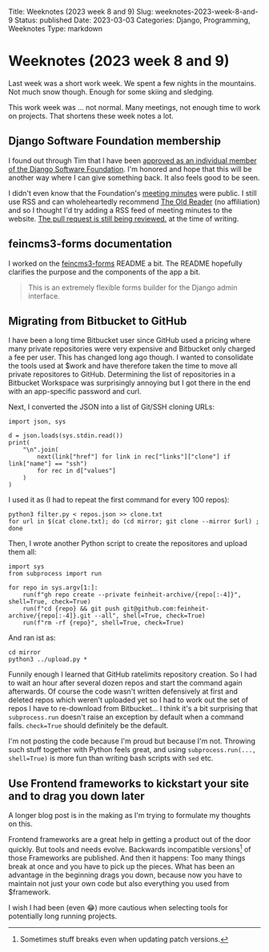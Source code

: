 Title: Weeknotes (2023 week 8 and 9)
Slug: weeknotes-2023-week-8-and-9
Status: published
Date: 2023-03-03
Categories: Django, Programming, Weeknotes
Type: markdown

# Weeknotes (2023 week 8 and 9)

Last week was a short work week. We spent a few nights in the mountains. Not much snow though. Enough for some skiing and sledging.

This work week was ... not normal. Many meetings, not enough time to work on projects. That shortens these week notes a lot.

## Django Software Foundation membership

I found out through Tim that I have been [approved as an individual member of the Django Software Foundation](https://www.djangoproject.com/foundation/minutes/2023/jan/12/dsf-board-monthly-meeting/). I'm honored and hope that this will be another way where I can give something back. It also feels good to be seen.

I didn't even know that the Foundation's [meeting minutes](https://www.djangoproject.com/foundation/minutes/) were public. I still use RSS and can wholeheartedly recommend [The Old Reader](https://theoldreader.com/) (no affiliation) and so I thought I'd try adding a RSS feed of meeting minutes to the website. [The pull request is still being reviewed.](https://github.com/django/djangoproject.com/pull/1316) at the time of writing.

## feincms3-forms documentation

I worked on the [feincms3-forms](https://github.com/matthiask/feincms3-forms) README a bit. The README hopefully clarifies the purpose and the components of the app a bit.

> This is an extremely flexible forms builder for the Django admin interface.

## Migrating from Bitbucket to GitHub

I have been a long time Bitbucket user since GitHub used a pricing where many private repositories were very expensive and Bitbucket only charged a fee per user. This has changed long ago though. I wanted to consolidate the tools used at $work and have therefore taken the time to move all private repositores to GitHub. Determining the list of repositories in a Bitbucket Workspace was surprisingly annoying but I got there in the end with an app-specific password and curl.

Next, I converted the JSON into a list of Git/SSH cloning URLs:

    import json, sys

    d = json.loads(sys.stdin.read())
    print(
        "\n".join(
            next(link["href"] for link in rec["links"]["clone"] if link["name"] == "ssh")
            for rec in d["values"]
        )
    )

I used it as (I had to repeat the first command for every 100 repos):

    python3 filter.py < repos.json >> clone.txt
    for url in $(cat clone.txt); do (cd mirror; git clone --mirror $url) ; done

Then, I wrote another Python script to create the repositores and upload them all:

    import sys
    from subprocess import run

    for repo in sys.argv[1:]:
        run(f"gh repo create --private feinheit-archive/{repo[:-4]}", shell=True, check=True)
        run(f"cd {repo} && git push git@github.com:feinheit-archive/{repo[:-4]}.git --all", shell=True, check=True)
        run(f"rm -rf {repo}", shell=True, check=True)

And ran ist as:

    cd mirror
    python3 ../upload.py *

Funnily enough I learned that GitHub ratelimits repository creation. So I had to wait an hour after several dozen repos and start the command again afterwards. Of course the code wasn't written defensively at first and deleted repos which weren't uploaded yet so I had to work out the set of repos I have to re-download from Bitbucket... I think it's a bit surprising that `subprocess.run` doesn't raise an exception by default when a command fails. `check=True` should definitely be the default.

I'm not posting the code because I'm proud but because I'm not. Throwing such stuff together with Python feels great, and using `subprocess.run(..., shell=True)` is more fun than writing bash scripts with `sed` etc.

## Use Frontend frameworks to kickstart your site and to drag you down later

A longer blog post is in the making as I'm trying to formulate my thoughts on this.

Frontend frameworks are a great help in getting a product out of the door quickly. But tools and needs evolve. Backwards incompatible versions[^semver] of those Frameworks are published. And then it happens: Too many things break at once and you have to pick up the pieces. What has been an advantage in the beginning drags you down, because now you have to maintain not just your own code but also everything you used from $framework.

I wish I had been (even 😂) more cautious when selecting tools for potentially long running projects.

[^semver]: Sometimes stuff breaks even when updating patch versions.
